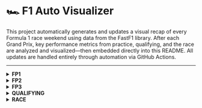 # 🏎️ F1 Auto Visualizer

This project automatically generates and updates a visual recap of every Formula 1 race weekend using data from the FastF1 library. After each Grand Prix, key performance metrics from practice, qualifying, and the race are analyzed and visualized—then embedded directly into this README. All updates are handled entirely through automation via GitHub Actions.

---

<details>
<summary><strong>FP1</strong></summary>

<!-- FP1_START -->
![sector_gap.png](visualization/2025_British_Grand_Prix/FP1/sector_gap.png)
![top_speed_comparison.png](visualization/2025_British_Grand_Prix/FP1/top_speed_comparison.png)
![plot_top_speed_heatmap.png](visualization/2025_British_Grand_Prix/FP1/plot_top_speed_heatmap.png)
![aero_performance.png](visualization/2025_British_Grand_Prix/FP1/aero_performance.png)
<!-- FP1_END -->

</details>

<details>
<summary><strong>FP2</strong></summary>

<!-- FP2_START -->
![sector_gap.png](visualization/2025_British_Grand_Prix/FP2/sector_gap.png)
![top_speed_comparison.png](visualization/2025_British_Grand_Prix/FP2/top_speed_comparison.png)
![plot_top_speed_heatmap.png](visualization/2025_British_Grand_Prix/FP2/plot_top_speed_heatmap.png)
![aero_performance.png](visualization/2025_British_Grand_Prix/FP2/aero_performance.png)
<!-- FP2_END -->

</details>

<details>
<summary><strong>FP3</strong></summary>

<!-- FP3_START -->
![sector_gap.png](visualization/2025_British_Grand_Prix/FP3/sector_gap.png)
![top_speed_comparison.png](visualization/2025_British_Grand_Prix/FP3/top_speed_comparison.png)
![plot_top_speed_heatmap.png](visualization/2025_British_Grand_Prix/FP3/plot_top_speed_heatmap.png)
![aero_performance.png](visualization/2025_British_Grand_Prix/FP3/aero_performance.png)
<!-- FP3_END -->

</details>

<details>
<summary><strong>QUALIFYING</strong></summary>

<!-- QUALIFYING_START -->
![quali_result.png](visualization/2025_British_Grand_Prix/QUALIFYING/quali_result.png)
![telemetry.png](visualization/2025_British_Grand_Prix/QUALIFYING/telemetry.png)
![track_domination.png](visualization/2025_British_Grand_Prix/QUALIFYING/track_domination.png)
![sector_gap.png](visualization/2025_British_Grand_Prix/QUALIFYING/sector_gap.png)
![top_speed_comparison.png](visualization/2025_British_Grand_Prix/QUALIFYING/top_speed_comparison.png)
![aero_performance.png](visualization/2025_British_Grand_Prix/QUALIFYING/aero_performance.png)
<!-- QUALIFYING_END -->

</details>

<details>
<summary><strong>RACE</strong></summary>

<!-- RACE_START -->
![pos_change.png](visualization/2025_British_Grand_Prix/RACE/pos_change.png)
![team_pace.png](visualization/2025_British_Grand_Prix/RACE/team_pace.png)
![tyre_strategy.png](visualization/2025_British_Grand_Prix/RACE/tyre_strategy.png)
![tyre_deg.png](visualization/2025_British_Grand_Prix/RACE/tyre_deg.png)
<!-- RACE_END -->

</details>
